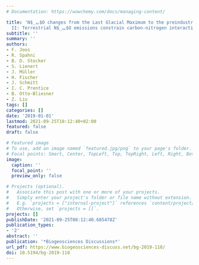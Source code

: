 ```yaml
---
# Documentation: https://wowchemy.com/docs/managing-content/

title: 'N$_ퟐ$O changes from the Last Glacial Maximum to the preindustrial -- Part
  II: Terrestrial N$_ퟐ$O emissions constrain carbon-nitrogen interactions'
subtitle: ''
summary: ''
authors:
- F. Joos
- R. Spahni
- B. D. Stocker
- S. Lienert
- J. Müller
- H. Fischer
- J. Schmitt
- I. C. Prentice
- B. Otto-Bliesner
- Z. Liu
tags: []
categories: []
date: '2019-01-01'
lastmod: 2021-09-25T10:12:40+02:00
featured: false
draft: false

# Featured image
# To use, add an image named `featured.jpg/png` to your page's folder.
# Focal points: Smart, Center, TopLeft, Top, TopRight, Left, Right, BottomLeft, Bottom, BottomRight.
image:
  caption: ''
  focal_point: ''
  preview_only: false

# Projects (optional).
#   Associate this post with one or more of your projects.
#   Simply enter your project's folder or file name without extension.
#   E.g. `projects = ["internal-project"]` references `content/project/deep-learning/index.md`.
#   Otherwise, set `projects = []`.
projects: []
publishDate: '2021-09-25T08:12:40.685478Z'
publication_types:
- '2'
abstract: ''
publication: '*Biogeosciences Discussions*'
url_pdf: https://www.biogeosciences-discuss.net/bg-2019-118/
doi: 10.5194/bg-2019-118
---
```

